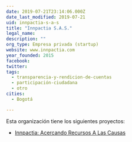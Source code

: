 ```yaml
---
date: 2019-07-21T23:14:06.000Z
date_last_modified: 2019-07-21
uid: innpactia-s-a-s
title: "Innpactia S.A.S."
legal_name: 
description: ""
org_type: Empresa privada (startup)
website: www.innpactia.com
year_founded: 2015
facebook: 
twitter: 
tags:
  - transparencia-y-rendicion-de-cuentas
  - participación-ciudadana
  - otro
cities: 
  - Bogotá

---
```


Esta organización tiene los siguientes proyectos:

- [Innpactia: Acercando Recursos A Las Causas](/i/innpactia-acercando-recursos-a-las-causas.html)
